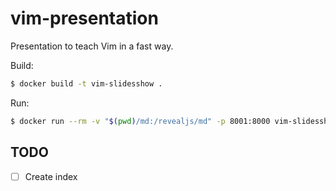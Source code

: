 # vim-presentation

Presentation to teach Vim in a fast way.

Build:

```sh
$ docker build -t vim-slidesshow .
```

Run:

```sh
$ docker run --rm -v "$(pwd)/md:/revealjs/md" -p 8001:8000 vim-slidesshow
```

## TODO

- [ ] Create index
